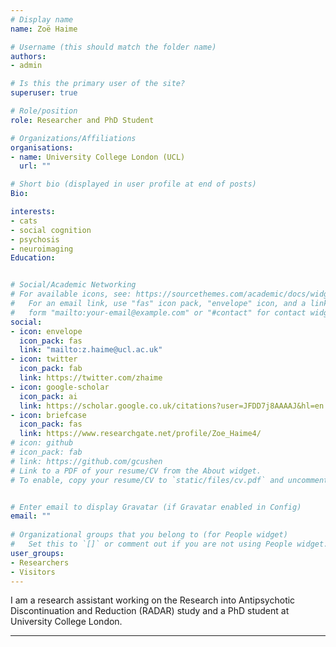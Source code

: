 ```yaml
---
# Display name
name: Zoë Haime

# Username (this should match the folder name)
authors:
- admin

# Is this the primary user of the site?
superuser: true

# Role/position
role: Researcher and PhD Student

# Organizations/Affiliations
organisations:
- name: University College London (UCL)
  url: ""

# Short bio (displayed in user profile at end of posts)
Bio: 

interests:
- cats
- social cognition
- psychosis
- neuroimaging
Education:


# Social/Academic Networking
# For available icons, see: https://sourcethemes.com/academic/docs/widgets/#icons
#   For an email link, use "fas" icon pack, "envelope" icon, and a link in the
#   form "mailto:your-email@example.com" or "#contact" for contact widget.
social:
- icon: envelope
  icon_pack: fas
  link: "mailto:z.haime@ucl.ac.uk"
- icon: twitter
  icon_pack: fab
  link: https://twitter.com/zhaime
- icon: google-scholar
  icon_pack: ai
  link: https://scholar.google.co.uk/citations?user=JFDD7j8AAAAJ&hl=en
- icon: briefcase
  icon_pack: fas
  link: https://www.researchgate.net/profile/Zoe_Haime4/
# icon: github
# icon_pack: fab
# link: https://github.com/gcushen
# Link to a PDF of your resume/CV from the About widget.
# To enable, copy your resume/CV to `static/files/cv.pdf` and uncomment the lines below.  


# Enter email to display Gravatar (if Gravatar enabled in Config)
email: ""
  
# Organizational groups that you belong to (for People widget)
#   Set this to `[]` or comment out if you are not using People widget.  
user_groups:
- Researchers
- Visitors
---
```


I am a research assistant working on the Research into Antipsychotic Discontinuation and Reduction (RADAR) study and a PhD student at University College London.

<hr>
